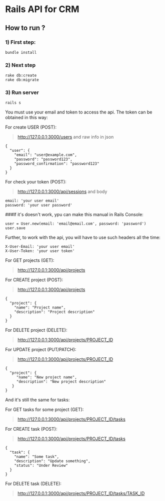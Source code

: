 # Rails API for CRM

## How to run ?
### 1) First step:
```
bundle install
```
### 2) Next step
```
rake db:create
rake db:migrate
```
### 3) Run server
```
rails s
```


You must use your email and token to access the api. The token can be obtained in this way:

For create USER (POST):
> http://127.0.0.1:3000/users
and raw info in json
```
{
  "user": {
    "email": "user@example.com",
    "password": "password123",
    "password_confirmation": "password123"
  }
}
```
For check your token (POST):
> http://127.0.0.1:3000/api/sessions
and body
```
email: 'your user email'
password: 'your user password'
```
###If it's doesn't work, ypu can make this manual in Rails Console:
```
user = User.new(email: 'email@email.com', password: 'password')
user.save
```

Further, to work with the api, you will have to use such headers all the time:
```
X-User-Email: 'your user email'
X-User-Token: 'your user token'
```

For GET projects (GET):
> http://127.0.0.1:3000/api/projects

For CREATE project (POST):
> http://127.0.0.1:3000/api/projects
```
{
  "project": {
    "name": "Project name",
    "description": "Project description"
  }
}
```

For DELETE project (DELETE):
> http://127.0.0.1:3000/api/projects/PROJECT_ID

For UPDATE project (PUT/PATCH):
> http://127.0.0.1:3000/api/projects/PROJECT_ID
```
{
  "project": {
     "name": "New project name",
     "description": "New project description"
   }
}
```

And it's still the same for tasks:

For GET tasks for some project (GET):
> http://127.0.0.1:3000/api/projects/PROJECT_ID/tasks

For CREATE task (POST):
> http://127.0.0.1:3000/api/projects/PROJECT_ID/tasks
```
{
  "task": {
    "name": "Some task",
    "description": "Update something",
    "status": "Under Review"
  }
}
```

For DELETE task (DELETE):
> http://127.0.0.1:3000/api/projects/PROJECT_ID/tasks/TASK_ID
